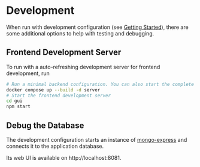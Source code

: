 # Development

When run with development configuration (see [Getting Started](./Installation.md#getting-started)), there are some additional options to help with testing and debugging.

## Frontend Development Server

To run with a auto-refreshing development server for frontend development, run

```sh
# Run a minimal backend configuration. You can also start the complete stack without specifying "server".
docker compose up --build -d server
# Start the frontend development server
cd gui
npm start
```

## Debug the Database

The development configuration starts an instance of [mongo-express](https://github.com/mongo-express/mongo-express) and connects it to the application database.

Its web UI is available on http://localhost:8081.
